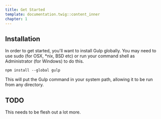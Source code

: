 ```yaml
---
title: Get Started
template: documentation.twig::content_inner
chapter: 1
---
```

## Installation

In order to get started, you'll want to install Gulp globally. You may need to use sudo (for OSX, *nix, BSD etc) or run your command shell as Administrator (for Windows) to do this.

```
npm install --global gulp
```

This will put the Gulp command in your system path, allowing it to be run from any directory.


## TODO

This needs to be flesh out a lot more.